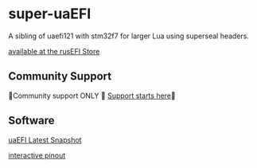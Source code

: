# super-uaEFI

A sibling of uaefi121 with stm32f7 for larger Lua using superseal headers.

[available at the rusEFI Store](https://www.shop.rusefi.com/shop/p/super-uaefi)

## Community Support

🔴Community support ONLY 🔴 [Support starts here](https://github.com/rusefi/rusefi/wiki/Support)🔴

## Software

[uaEFI Latest Snapshot](https://rusefi.com/build_server/rusefi_bundle_super-uaefi.zip)


[interactive pinout](https://rusefi.com/docs/pinouts/super-uaefi/)
